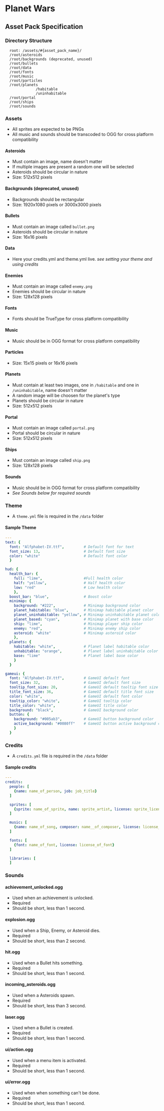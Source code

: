 # Planet Wars
## Asset Pack Specification
### Directory Structure
``` text
  root: /assets/#{asset_pack_name}/
  /root/asteroids
  /root/backgrounds (deprecated, unused)
  /root/bullets
  /root/data
  /root/fonts
  /root/music
  /root/particles
  /root/planets
              /habitable
              /uninhabitable
  /root/portal
  /root/ships
  /root/sounds
```

### Assets
* All sprites are expected to be PNGs
* All music and sounds should be transcoded to OGG for cross platform compatibility
#### Asteroids
* Must contain an image, name doesn't matter
* If multiple images are present a random one will be selected
* Asteroids should be circular in nature
* Size: 512x512 pixels
#### Backgrounds (deprecated, unused)
* Backgrounds should be rectangular
* Size: 1920x1080 pixels or 3000x3000 pixels
#### Bullets
* Must contain an image called `bullet.png`
* Asteroids should be circular in nature
* Size: 16x16 pixels
#### Data
* Here your credits.yml and theme.yml live.
*see setting your theme and using credits*
#### Enemies
* Must contain an image called `enemy.png`
* Enemies should be circular in nature
* Size: 128x128 pixels
#### Fonts
* Fonts should be TrueType for cross platform compatibility
#### Music
* Music should be in OGG format for cross platform compatibility
#### Particles
* Size: 15x15 pixels or 16x16 pixels
#### Planets
* Must contain at least two images, one in `/habitable` and one in `/uninhabitable`, name doesn't matter
* A random image will be choosen for the planet's type
* Planets should be circular in nature
* Size: 512x512 pixels
#### Portal
* Must contain an image called `portal.png`
* Portal should be circular in nature
* Size: 512x512 pixels
#### Ships
* Must contain an image called `ship.png`
* Size: 128x128 pixels
#### Sounds
* Music should be in OGG format for cross platform compatibility
* *See Sounds below for required sounds*

### Theme
* A `theme.yml` file is required in the `/data` folder

#### Sample Theme
``` yaml
---
text: {
  font: "Alfphabet-IV.ttf",         # Default font for text
  font_size: 13,                    # Default font size
  color: "white"                    # Default font color
  }

hud: {
  health_bar: {
    full: "lime",                   #Full health color
    half: "yellow",                 # Half health color
    low: "red"                      # Low health color
    },
  boost_bar: "blue",                # Boost color
  minimap: {
    background: "#222",             # Minimap background color
    planet_habitable: "blue",       # Minimap habitable planet color
    planet_uninhabitable: "yellow", # Minimap uninhabitable planet color
    planet_based: "cyan",           # Minimap planet with base color
    ship: "lime",                   # Minimap player ship color
    enemy: "red",                   # Minimap enemy ship color
    asteroid: "white"               # Minimap asteroid color
    },
  planets: {
    habitable: "white",             # Planet label habitable color
    unhabitable: "orange",          # Planet label uninhabitable color
    base: "lime"                    # Planet label base color
    }
  }

gameui: {
  font: "Alfphabet-IV.ttf",         # GameUI default font
  font_size: 32,                    # GameUI default font size
  tooltip_font_size: 20,            # GameUI default tooltip font size
  title_font_size: 36,              # GameUI default title font size
  color: "white",                   # GameUI default font color
  tooltip_color: "white",           # GameUI tooltip color
  title_color: "white",             # GameUI title color
  background: "black",              # GameUI background color
  button: {
    background: "#005ab3",          # GameUI button background color
    active_background: "#0080ff"    # GameUI button active background color
    }
  }
```

### Credits
* A `credits.yml` file is required in the `/data` folder

#### Sample credits
``` yaml
---
credits:
  people: [
    {name: name_of_person, job: job_title}
  ]

  sprites: [
    {sprite: name_of_sprite, name: sprite_artist, license: sprite_license}
  ]

  music: [
    {name: name_of_song, composer: name__of_composer, license: license_of_song}
  ]

  fonts: [
    {font: name_of_font, license: license_of_font}
  ]

  libraries: [
  ]
```

### Sounds
#### achievement_unlocked.ogg
* Used when an achievement is unlocked.
* Required
* Should be short, less than 1 second.
#### explosion.ogg
* Used when a Ship, Enemy, or Asteroid dies.
* Required
* Should be short, less than 2 second.
#### hit.ogg
* Used when a Bullet hits something.
* Required
* Should be short, less than 1 second.
#### incoming_asteroids.ogg
* Used when a Asteroids spawn.
* Required
* Should be short, less than 3 second.
#### laser.ogg
* Used when a Bullet is created.
* Required
* Should be short, less than 1 second.
#### ui/action.ogg
* Used when a menu item is activated.
* Required
* Should be short, less than 1 second.
#### ui/error.ogg
* Used when when something can't be done.
* Required
* Should be short, less than 1 second.
